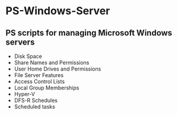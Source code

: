 # PS-Windows-Server
<h2>PS scripts for managing Microsoft Windows servers</h2>
  <ul>
    <li>Disk Space
    <li>Share Names and Permissions
    <li>User Home Drives and Permissions
    <li>File Server Features
    <li>Access Control Lists
    <li>Local Group Memberships
    <li>Hyper-V
    <li>DFS-R Schedules
    <li>Scheduled tasks
  </ul>
